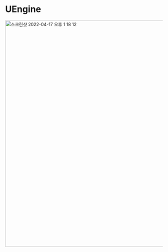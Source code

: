 # UEngine

<img width="723" alt="스크린샷 2022-04-17 오후 1 18 12" src="https://user-images.githubusercontent.com/67410476/163700189-a086af3d-5e94-48e5-9cec-2bf66047e243.png">

